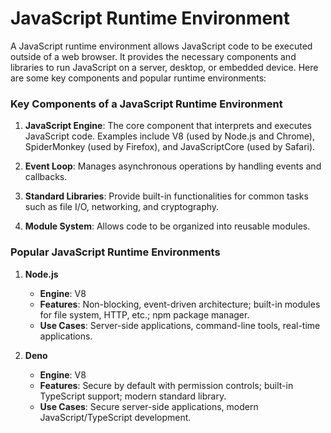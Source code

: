 # JavaScript Runtime Environment

A JavaScript runtime environment allows JavaScript code to be executed outside of a web browser. It provides the necessary components and libraries to run JavaScript on a server, desktop, or embedded device. Here are some key components and popular runtime environments:

### Key Components of a JavaScript Runtime Environment

1. **JavaScript Engine**: The core component that interprets and executes JavaScript code. Examples include V8 (used by Node.js and Chrome), SpiderMonkey (used by Firefox), and JavaScriptCore (used by Safari).

2. **Event Loop**: Manages asynchronous operations by handling events and callbacks.

3. **Standard Libraries**: Provide built-in functionalities for common tasks such as file I/O, networking, and cryptography.

4. **Module System**: Allows code to be organized into reusable modules.

### Popular JavaScript Runtime Environments

1. **Node.js**

   - **Engine**: V8
   - **Features**: Non-blocking, event-driven architecture; built-in modules for file system, HTTP, etc.; npm package manager.
   - **Use Cases**: Server-side applications, command-line tools, real-time applications.

2. **Deno**
   - **Engine**: V8
   - **Features**: Secure by default with permission controls; built-in TypeScript support; modern standard library.
   - **Use Cases**: Secure server-side applications, modern JavaScript/TypeScript development.
